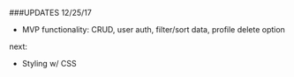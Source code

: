 ###UPDATES 12/25/17

- MVP functionality: CRUD, user auth, filter/sort data, profile delete option

next:
- Styling w/ CSS

